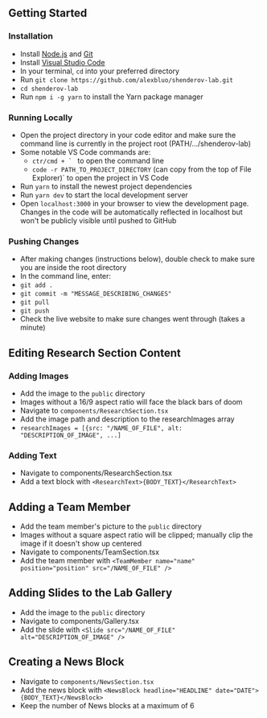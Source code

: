 ## Getting Started

### Installation

- Install [Node.js](https://nodejs.org/en/download/) and [Git](https://git-scm.com/downloads)
- Install [Visual Studio Code](https://code.visualstudio.com/download)
- In your terminal, `cd` into your preferred directory
- Run `git clone https://github.com/alexbluo/shenderov-lab.git`
- `cd shenderov-lab`
- Run `npm i -g yarn` to install the Yarn package manager

### Running Locally

- Open the project directory in your code editor and make sure the command line is currently in the project root (PATH/.../shenderov-lab)
- Some notable VS Code commands are:
  - `` ctr/cmd + `  `` to open the command line
  - `code -r PATH_TO_PROJECT_DIRECTORY` (can copy from the top of File Explorer)` to open the project in VS Code
- Run `yarn` to install the newest project dependencies
- Run `yarn dev` to start the local development server
- Open `localhost:3000` in your browser to view the development page. Changes in the code will be automatically reflected in localhost but won't be publicly visible until pushed to GitHub

### Pushing Changes

- After making changes (instructions below), double check to make sure you are inside the root directory
- In the command line, enter:
- `git add .`
- `git commit -m "MESSAGE_DESCRIBING_CHANGES"`
- `git pull`
- `git push`
- Check the live website to make sure changes went through (takes a minute)

## Editing Research Section Content

### Adding Images

- Add the image to the `public` directory
- Images without a 16/9 aspect ratio will face the black bars of doom
- Navigate to `components/ResearchSection.tsx`
- Add the image path and description to the researchImages array
- `researchImages = [{src: "/NAME_OF_FILE", alt: "DESCRIPTION_OF_IMAGE", ...]`

### Adding Text

- Navigate to components/ResearchSection.tsx
- Add a text block with `<ResearchText>{BODY_TEXT}</ResearchText>`

## Adding a Team Member

- Add the team member's picture to the `public` directory
- Images without a square aspect ratio will be clipped; manually clip the image if it doesn't show up centered
- Navigate to components/TeamSection.tsx
- Add the team member with `<TeamMember name="name" position="position" src="/NAME_OF_FILE" />`

## Adding Slides to the Lab Gallery

- Add the image to the `public` directory
- Navigate to components/Gallery.tsx
- Add the slide with `<Slide src="/NAME_OF_FILE" alt="DESCRIPTION_OF_IMAGE" />`

## Creating a News Block

- Navigate to `components/NewsSection.tsx`
- Add the news block with `<NewsBlock headline="HEADLINE" date="DATE">{BODY_TEXT}</NewsBlock>`
- Keep the number of News blocks at a maximum of 6
